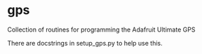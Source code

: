 gps
===

Collection of routines for programming the Adafruit Ultimate GPS

There are docstrings in setup_gps.py to help use this.


